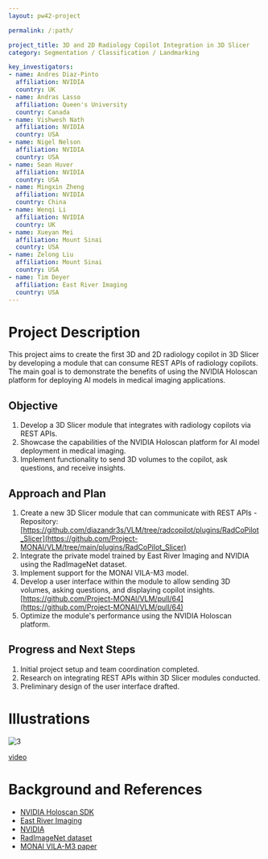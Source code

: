 ```yaml
---
layout: pw42-project

permalink: /:path/

project_title: 3D and 2D Radiology Copilot Integration in 3D Slicer
category: Segmentation / Classification / Landmarking

key_investigators:
- name: Andres Diaz-Pinto
  affiliation: NVIDIA
  country: UK
- name: Andras Lasso
  affiliation: Queen's University
  country: Canada
- name: Vishwesh Nath
  affiliation: NVIDIA
  country: USA
- name: Nigel Nelson
  affiliation: NVIDIA
  country: USA
- name: Sean Huver
  affiliation: NVIDIA
  country: USA
- name: Mingxin Zheng
  affiliation: NVIDIA
  country: China
- name: Wenqi Li
  affiliation: NVIDIA
  country: UK
- name: Xueyan Mei
  affiliation: Mount Sinai
  country: USA
- name: Zelong Liu
  affiliation: Mount Sinai
  country: USA
- name: Tim Deyer
  affiliation: East River Imaging
  country: USA  
---
```


# Project Description

This project aims to create the first 3D and 2D radiology copilot in 3D Slicer by developing a module that can consume REST APIs of radiology copilots. The main goal is to demonstrate the benefits of using the NVIDIA Holoscan platform for deploying AI models in medical imaging applications.

## Objective

1. Develop a 3D Slicer module that integrates with radiology copilots via REST APIs.
2. Showcase the capabilities of the NVIDIA Holoscan platform for AI model deployment in medical imaging.
3. Implement functionality to send 3D volumes to the copilot, ask questions, and receive insights.

## Approach and Plan

1. Create a new 3D Slicer module that can communicate with REST APIs - Repository: [https://github.com/diazandr3s/VLM/tree/radcopilot/plugins/RadCoPilot_Slicer](https://github.com/Project-MONAI/VLM/tree/main/plugins/RadCoPilot_Slicer)
2. Integrate the private model trained by East River Imaging and NVIDIA using the RadImageNet dataset.
3. Implement support for the MONAI VILA-M3 model.
4. Develop a user interface within the module to allow sending 3D volumes, asking questions, and displaying copilot insights. [https://github.com/Project-MONAI/VLM/pull/64](https://github.com/Project-MONAI/VLM/pull/64)
5. Optimize the module's performance using the NVIDIA Holoscan platform.

## Progress and Next Steps

1. Initial project setup and team coordination completed.
2. Research on integrating REST APIs within 3D Slicer modules conducted.
3. Preliminary design of the user interface drafted.

# Illustrations

![3](https://github.com/user-attachments/assets/10090a5c-1307-48ad-87a4-8f22e8a3331d)

[video](https://github.com/user-attachments/assets/0d9fd2c6-ef26-4d14-851e-c761bb218ea7)



# Background and References

- [NVIDIA Holoscan SDK](https://github.com/nvidia-holoscan/holoscan-sdk)
- [East River Imaging](https://eastriverimaging.com/)
- [NVIDIA](www.nvidia.com)
- [RadImageNet dataset](https://www.radimagenet.com/)
- [MONAI VILA-M3 paper](https://arxiv.org/pdf/2411.12915)
